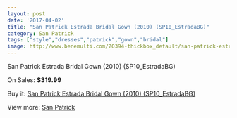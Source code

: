 ```yaml
---
layout: post
date: '2017-04-02'
title: "San Patrick Estrada Bridal Gown (2010) (SP10_EstradaBG)"
category: San Patrick
tags: ["style","dresses","patrick","gown","bridal"]
image: http://www.benemulti.com/20394-thickbox_default/san-patrick-estrada-bridal-gown-2010-sp10estradabg.jpg
---
```

San Patrick Estrada Bridal Gown (2010) (SP10_EstradaBG)

On Sales: **$319.99**
<a href="https://www.benemulti.com/en/san-patrick/7665-san-patrick-estrada-bridal-gown-2010-sp10estradabg.html"><amp-img layout="responsive" width="600" height="600" src="//www.benemulti.com/20394-thickbox_default/san-patrick-estrada-bridal-gown-2010-sp10estradabg.jpg" alt="San Patrick Estrada Bridal Gown (2010) (SP10_EstradaBG) 0" /></a>
<a href="https://www.benemulti.com/en/san-patrick/7665-san-patrick-estrada-bridal-gown-2010-sp10estradabg.html"><amp-img layout="responsive" width="600" height="600" src="//www.benemulti.com/20396-thickbox_default/san-patrick-estrada-bridal-gown-2010-sp10estradabg.jpg" alt="San Patrick Estrada Bridal Gown (2010) (SP10_EstradaBG) 1" /></a>
<a href="https://www.benemulti.com/en/san-patrick/7665-san-patrick-estrada-bridal-gown-2010-sp10estradabg.html"><amp-img layout="responsive" width="600" height="600" src="//www.benemulti.com/20395-thickbox_default/san-patrick-estrada-bridal-gown-2010-sp10estradabg.jpg" alt="San Patrick Estrada Bridal Gown (2010) (SP10_EstradaBG) 2" /></a>

Buy it: [San Patrick Estrada Bridal Gown (2010) (SP10_EstradaBG)](https://www.benemulti.com/en/san-patrick/7665-san-patrick-estrada-bridal-gown-2010-sp10estradabg.html "San Patrick Estrada Bridal Gown (2010) (SP10_EstradaBG)")

View more: [San Patrick](https://www.benemulti.com/en/61-san-patrick "San Patrick")
